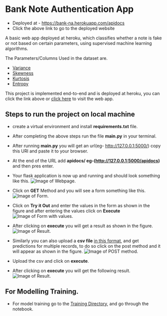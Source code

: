 # Bank Note Authentication App


- Deployed at - https://bank-na.herokuapp.com/apidocs
- Click the above link to go to the deployed website


A basic web app deployed at heroku, which classifies whether a note is fake or 
not based on certain parameters, using supervised machine learning algorithms.

The Parameters/Columns Used in the dataset are.

- [Variance](https://en.wikipedia.org/wiki/Variance)
- [Skewness](https://en.wikipedia.org/wiki/Skewness#:~:text=In%20probability%20theory%20and%20statistics,zero%2C%20negative%2C%20or%20undefined.)
- [Kurtosis](https://en.wikipedia.org/wiki/Kurtosis#:~:text=In%20probability%20theory%20and%20statistics,a%20real%2Dvalued%20random%20variable.)
- [Entropy](https://en.wikipedia.org/wiki/Entropy_(information_theory)#:~:text=In%20information%20theory%2C%20the%20entropy,A%20Mathematical%20Theory%20of%20Communication%22.)


This project is implemented end-to-end and is deployed at heroku, you can
click the link above or [click here](https://bank-na.herokuapp.com/apidocs) to visit the web app.

## Steps to run the project on local machine

- create a virtual environment and install **requirements.txt** file.
- After completing the above steps run the file **main.py** in your terminal.
- After running **main.py** you will get an url(eg- http://127.0.0.1:5000/) copy this URl and paste it to your browser.
- At the end of the URL add  **apidocs/ eg-(http://127.0.0.1:5000/apidocs)** and then pres enter.
- Your flask application is now up and running and should look something like this.
![Image of Webpage](https://github.com/R-aryan/Bank_Note_Authentication_App/blob/feature/phase-1/src/static/demo_image_1.PNG).

- Click on **GET** Method and you will see a form something like this.
![Image of Form](https://github.com/R-aryan/Bank_Note_Authentication_App/blob/feature/phase-1/src/static/demo_image_2.PNG).

- Click on **Try it Out** and enter the values in the form as shown in the figure and after entering the values click on **Execute** 
![Image of Form with values](https://github.com/R-aryan/Bank_Note_Authentication_App/blob/feature/phase-1/src/static/demo_image_3.PNG).

- After clicking on **execute** you will get a result as shown in the figure.
![Image of Result](https://github.com/R-aryan/Bank_Note_Authentication_App/blob/feature/phase-1/src/static/demo_image_4.PNG).

- Similarly you can also upload a **csv file** [in this format](https://github.com/R-aryan/Bank_Note_Authentication_App/blob/master/src/dataset/TestFile.csv), and get predictions for multiple records, to do so click on the post method and it will appear as shown in the figure.
![Image of POST method](https://github.com/R-aryan/Bank_Note_Authentication_App/blob/feature/phase-1/src/static/demo_image_5.PNG).

- Upload the csv and click on **execute**.

- After clicking on **execute** you will get the following result.
![Image of Result](https://github.com/R-aryan/Bank_Note_Authentication_App/blob/feature/phase-1/src/static/demo_image_6.PNG).


## For Modelling Training.

- For model training go to the [Training Directory](https://github.com/R-aryan/Bank_Note_Authentication_App/tree/feature/phase-1/src/training), and go through the notebook. 